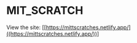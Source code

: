 # MIT_SCRATCH

View the site: [[https://mittscratches.netlify.app/]((https://mittscratches.netlify.app/))]
